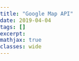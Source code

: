 ```yaml
---
title: "Google Map API"
date: 2019-04-04
tags: []
excerpt:
mathjax: true
classes: wide
---
```



<div>
<html>
  <head>
    <title>Styled Map Types</title>
    <meta name="viewport" content="initial-scale=1.0, user-scalable=no">
    <meta charset="utf-8">
    <style>
      /* Always set the map height explicitly to define the size of the div
       * element that contains the map. */
      #map {
        height: 100%;
      }
      /* Optional: Makes the sample page fill the window. */
      html, body {
        height: 100%;
        margin: 0;
        padding: 0;
      }
    </style>
  </head>
  <body>
    <div id="map"></div>
    <script>
      function initMap() {

        // Create a new StyledMapType object, passing it an array of styles,
        // and the name to be displayed on the map type control.
        var styledMapType = new google.maps.StyledMapType(
            [
              {elementType: 'geometry', stylers: [{color: '#ebe3cd'}]},
              {elementType: 'labels.text.fill', stylers: [{color: '#523735'}]},
              {elementType: 'labels.text.stroke', stylers: [{color: '#f5f1e6'}]},
              {
                featureType: 'administrative',
                elementType: 'geometry.stroke',
                stylers: [{color: '#c9b2a6'}]
              },
              {
                featureType: 'administrative.land_parcel',
                elementType: 'geometry.stroke',
                stylers: [{color: '#dcd2be'}]
              },
              {
                featureType: 'administrative.land_parcel',
                elementType: 'labels.text.fill',
                stylers: [{color: '#ae9e90'}]
              },
              {
                featureType: 'landscape.natural',
                elementType: 'geometry',
                stylers: [{color: '#dfd2ae'}]
              },
              {
                featureType: 'poi',
                elementType: 'geometry',
                stylers: [{color: '#dfd2ae'}]
              },
              {
                featureType: 'poi',
                elementType: 'labels.text.fill',
                stylers: [{color: '#93817c'}]
              },
              {
                featureType: 'poi.park',
                elementType: 'geometry.fill',
                stylers: [{color: '#a5b076'}]
              },
              {
                featureType: 'poi.park',
                elementType: 'labels.text.fill',
                stylers: [{color: '#447530'}]
              },
              {
                featureType: 'road',
                elementType: 'geometry',
                stylers: [{color: '#f5f1e6'}]
              },
              {
                featureType: 'road.arterial',
                elementType: 'geometry',
                stylers: [{color: '#fdfcf8'}]
              },
              {
                featureType: 'road.highway',
                elementType: 'geometry',
                stylers: [{color: '#f8c967'}]
              },
              {
                featureType: 'road.highway',
                elementType: 'geometry.stroke',
                stylers: [{color: '#e9bc62'}]
              },
              {
                featureType: 'road.highway.controlled_access',
                elementType: 'geometry',
                stylers: [{color: '#e98d58'}]
              },
              {
                featureType: 'road.highway.controlled_access',
                elementType: 'geometry.stroke',
                stylers: [{color: '#db8555'}]
              },
              {
                featureType: 'road.local',
                elementType: 'labels.text.fill',
                stylers: [{color: '#806b63'}]
              },
              {
                featureType: 'transit.line',
                elementType: 'geometry',
                stylers: [{color: '#dfd2ae'}]
              },
              {
                featureType: 'transit.line',
                elementType: 'labels.text.fill',
                stylers: [{color: '#8f7d77'}]
              },
              {
                featureType: 'transit.line',
                elementType: 'labels.text.stroke',
                stylers: [{color: '#ebe3cd'}]
              },
              {
                featureType: 'transit.station',
                elementType: 'geometry',
                stylers: [{color: '#dfd2ae'}]
              },
              {
                featureType: 'water',
                elementType: 'geometry.fill',
                stylers: [{color: '#b9d3c2'}]
              },
              {
                featureType: 'water',
                elementType: 'labels.text.fill',
                stylers: [{color: '#92998d'}]
              }
            ],
            {name: 'Styled Map'});

        // Create a map object, and include the MapTypeId to add
        // to the map type control.
        var map = new google.maps.Map(document.getElementById('map'), {
          center: {lat: 55.647, lng: 37.581},
          zoom: 11,
          mapTypeControlOptions: {
            mapTypeIds: ['roadmap', 'satellite', 'hybrid', 'terrain',
                    'styled_map']
          }
        });

        //Associate the styled map with the MapTypeId and set it to display.
        map.mapTypes.set('styled_map', styledMapType);
        map.setMapTypeId('styled_map');
      }
    </script>
    <script async defer
    src="https://maps.googleapis.com/maps/api/js?key=AIzaSyA7MLuQQa-SFMeIszcF28LM6R81KT4cvZY&callback=initMap">
    </script>
  </body>
</html>
</div>

